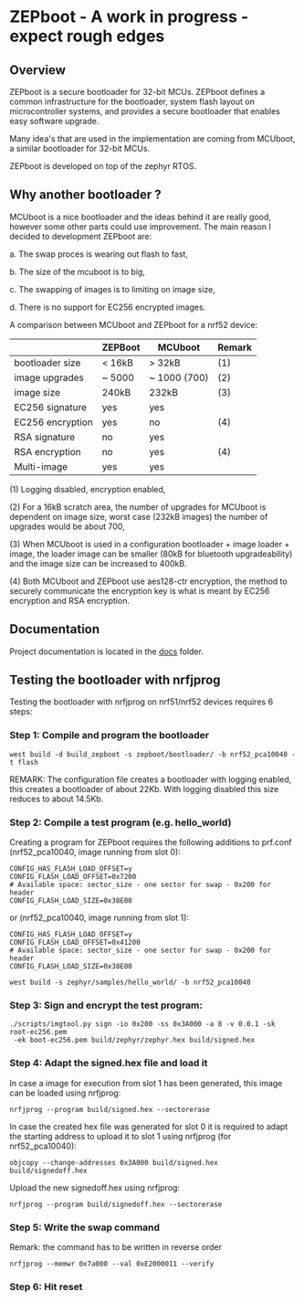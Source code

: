 <!--
  Copyright (c) 2018 Laczen

  SPDX-License-Identifier: Apache-2.0
-->
# ZEPboot - A work in progress - expect rough edges

## Overview

ZEPboot is a secure bootloader for 32-bit MCUs. ZEPboot defines a
common infrastructure for the bootloader, system flash layout on
microcontroller systems, and provides a secure bootloader that enables
easy software upgrade.

Many idea's that are used in the implementation are coming from MCUboot,
a similar bootloader for 32-bit MCUs.

ZEPboot is developed on top of the zephyr RTOS.

## Why another bootloader ?

MCUboot is a nice bootloader and the ideas behind it are really good, however
some other parts could use improvement. The main reason I decided to development
ZEPboot are:

a. The swap proces is wearing out flash to fast,

b. The size of the mcuboot is to big,

c. The swapping of images is to limiting on image size,

d. There is no support for EC256 encrypted images.

A comparison between MCUboot and ZEPboot for a nrf52 device:

|                  | ZEPBoot      | MCUboot      | Remark |
|------------------|--------------|--------------|--------|
| bootloader size  | < 16kB       | > 32kB       | (1)    |
| image upgrades   | ~ 5000       | ~ 1000 (700) | (2)    |
| image size       | 240kB        | 232kB        | (3)    |
| EC256 signature  | yes          | yes          |        |
| EC256 encryption | yes          | no           | (4)    |
| RSA signature    | no           | yes          |        |
| RSA encryption   | no           | yes          | (4)    |
| Multi-image      | yes          | yes          |        |

(1) Logging disabled, encryption enabled,

(2) For a 16kB scratch area, the number of upgrades for MCUboot is dependent
on image size, worst case (232kB images) the number of upgrades would be about
700,

(3) When MCUboot is used in a configuration bootloader + image loader + image,
the loader image can be smaller (80kB for bluetooth upgradeability) and the
image size can be increased to 400kB.

(4) Both MCUboot and ZEPboot use aes128-ctr encryption, the method to securely
communicate the encryption key is what is meant by EC256 encryption and RSA encryption.

## Documentation

Project documentation is located in the [docs](./docs/index.md) folder.

## Testing the bootloader with nrfjprog

Testing the bootloader with nrfjprog on nrf51/nrf52 devices requires 6 steps:

### Step 1: Compile and program the bootloader

```
west build -d build_zepboot -s zepboot/bootloader/ -b nrf52_pca10040 -t flash
```

REMARK: The configuration file creates a bootloader with logging enabled, this
creates a bootloader of about 22Kb. With logging disabled this size reduces to
about 14.5Kb.

### Step 2: Compile a test program (e.g. hello_world)

Creating a program for ZEPboot requires the following additions to prf.conf
(nrf52_pca10040, image running from slot 0):

```
CONFIG_HAS_FLASH_LOAD_OFFSET=y
CONFIG_FLASH_LOAD_OFFSET=0x7200
# Available space: sector_size - one sector for swap - 0x200 for header
CONFIG_FLASH_LOAD_SIZE=0x38E00
```

or (nrf52_pca10040, image running from slot 1):

```
CONFIG_HAS_FLASH_LOAD_OFFSET=y
CONFIG_FLASH_LOAD_OFFSET=0x41200
# Available space: sector_size - one sector for swap - 0x200 for header
CONFIG_FLASH_LOAD_SIZE=0x38E00
```

```
west build -s zephyr/samples/hello_world/ -b nrf52_pca10040
```

### Step 3: Sign and encrypt the test program:

```
./scripts/imgtool.py sign -io 0x200 -ss 0x3A000 -a 8 -v 0.0.1 -sk root-ec256.pem
 -ek boot-ec256.pem build/zephyr/zephyr.hex build/signed.hex
```

### Step 4: Adapt the signed.hex file and load it

In case a image for execution from slot 1 has been generated, this image can be
loaded using nrfjprog:

```
nrfjprog --program build/signed.hex --sectorerase
```

In case the created hex file was generated for slot 0 it is required to adapt
the starting address to upload it to slot 1 using nrfjprog (for nrf52_pca10040):

```
objcopy --change-addresses 0x3A000 build/signed.hex build/signedoff.hex
```

Upload the new signedoff.hex using nrfjprog:

```
nrfjprog --program build/signedoff.hex --sectorerase
```

### Step 5: Write the swap command

Remark: the command has to be written in reverse order

```
nrfjprog --memwr 0x7a000 --val 0xE2000011 --verify
```

### Step 6: Hit reset
